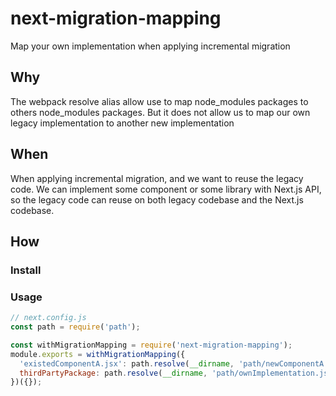 # next-migration-mapping

Map your own implementation when applying incremental migration

## Why

The webpack resolve alias allow use to map node_modules packages to others node_modules packages.
But it does not allow us to map our own legacy implementation to another new implementation

## When

When applying incremental migration,
and we want to reuse the legacy code.
We can implement some component or some library with Next.js API,
so the legacy code can reuse on both legacy codebase and the Next.js codebase.

## How

### Install

### Usage

```js
// next.config.js
const path = require('path');

const withMigrationMapping = require('next-migration-mapping');
module.exports = withMigrationMapping({
  'existedComponentA.jsx': path.resolve(__dirname, 'path/newComponentA.jsx'),
  thirdPartyPackage: path.resolve(__dirname, 'path/ownImplementation.js'),
})({});
```
